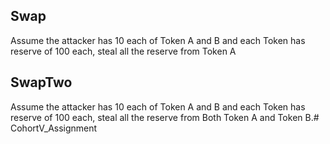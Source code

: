 
## Swap
Assume the attacker has 10 each of Token A and B and each Token has reserve of 100 each, steal all the reserve from Token A

## SwapTwo
Assume the attacker has 10 each of Token A and B and each Token has reserve of 100 each, steal all the reserve from Both Token A and Token B.# CohortV_Assignment
